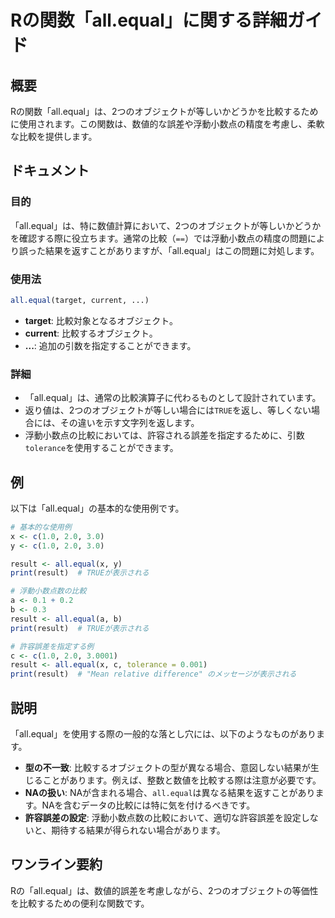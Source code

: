 <!--
Meta Description: # Rの関数「all.equal」に関する詳細ガイド ## 概要 Rの関数「all.equal」は、2つのオブジェクトが等しいかどうかを比較するために使用されます。この関数は、数値的な誤差や浮動小数点の精度を考慮し、柔軟な比較を提供します。 ## ドキュメント ### 目的 「all.equal」は...
Meta Keywords: all, equal, result, print, rの関数
-->

# Rの関数「all.equal」に関する詳細ガイド

## 概要
Rの関数「all.equal」は、2つのオブジェクトが等しいかどうかを比較するために使用されます。この関数は、数値的な誤差や浮動小数点の精度を考慮し、柔軟な比較を提供します。

## ドキュメント
### 目的
「all.equal」は、特に数値計算において、2つのオブジェクトが等しいかどうかを確認する際に役立ちます。通常の比較（`==`）では浮動小数点の精度の問題により誤った結果を返すことがありますが、「all.equal」はこの問題に対処します。

### 使用法
```R
all.equal(target, current, ...)
```

- **target**: 比較対象となるオブジェクト。
- **current**: 比較するオブジェクト。
- **...**: 追加の引数を指定することができます。

### 詳細
- 「all.equal」は、通常の比較演算子に代わるものとして設計されています。
- 返り値は、2つのオブジェクトが等しい場合には`TRUE`を返し、等しくない場合には、その違いを示す文字列を返します。
- 浮動小数点の比較においては、許容される誤差を指定するために、引数`tolerance`を使用することができます。

## 例
以下は「all.equal」の基本的な使用例です。

```R
# 基本的な使用例
x <- c(1.0, 2.0, 3.0)
y <- c(1.0, 2.0, 3.0)

result <- all.equal(x, y)
print(result)  # TRUEが表示される

# 浮動小数点数の比較
a <- 0.1 + 0.2
b <- 0.3
result <- all.equal(a, b)
print(result)  # TRUEが表示される

# 許容誤差を指定する例
c <- c(1.0, 2.0, 3.0001)
result <- all.equal(x, c, tolerance = 0.001)
print(result)  # "Mean relative difference" のメッセージが表示される
```

## 説明
「all.equal」を使用する際の一般的な落とし穴には、以下のようなものがあります。

- **型の不一致**: 比較するオブジェクトの型が異なる場合、意図しない結果が生じることがあります。例えば、整数と数値を比較する際は注意が必要です。
- **NAの扱い**: NAが含まれる場合、`all.equal`は異なる結果を返すことがあります。NAを含むデータの比較には特に気を付けるべきです。
- **許容誤差の設定**: 浮動小数点数の比較において、適切な許容誤差を設定しないと、期待する結果が得られない場合があります。

## ワンライン要約
Rの「all.equal」は、数値的誤差を考慮しながら、2つのオブジェクトの等価性を比較するための便利な関数です。